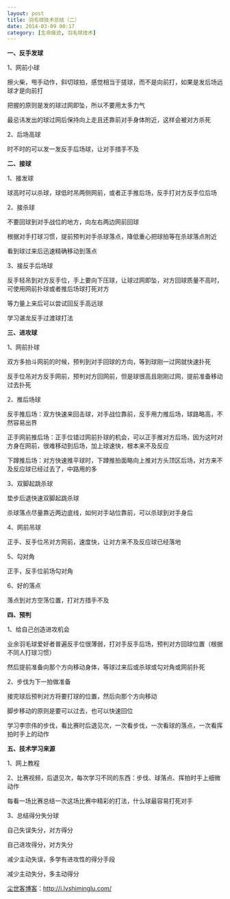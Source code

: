 ```yaml
---
layout: post
title: 羽毛球技术总结（二）
date: 2014-03-09 00:17
category: [生命痕迹, 羽毛球技术]
---
```

<strong>一、反手发球</strong>

1、网前小球

擦火柴，甩手动作，斜切球拍，感觉相当于搓球，而不是向前打，如果是发后场远球才是向前打

把握的原则是发的球过网即坠，所以不要用太多力气

最忌讳发出的球过网后保持向上走且还靠前对手身体附近，这样会被对方杀死

2、后场高球

时不时的可以发一发反手后场球，让对手措手不及

<strong>二、接球</strong>

1、接发球

球高时可以杀球，球低时吊两侧网前，或者正手推后场，反手打对方反手位后场

2、接杀球

不要回球到对手战位的地方，向左右两边网前回球

根据对手打球习惯，提前预判对手杀球落点，降低重心把球拍等在杀球落点附近

看到球过来后迅速精确移动到落点

3、接反手后场球

反手轻吊到对方反手位，手上要向下压球，让球过网即坠，对方回球质量不高时，可使用网前扑球或者推后场球打死对方

等力量上来后可以尝试回反手高远球

学习谌龙反手过渡球打法

<strong>三、进攻球</strong>

1、网前扑球

双方多拍斗网前的时候，预判到对手回球的方向，等到球刚一过网就快速扑死

反手位吊对方反手网前，预判对方回网前，但是球很高且刚刚过网，提前准备移动过去扑死

2、推后场球

反手推后场：双方快速来回击球，对手战位靠前，反手用力推后场，球路略高，不然容易出界

正手网前推后场：正手位错过网前扑球的机会，可以正手推对方后场，因为这时对方身在网前，很难移动到后场，加上球速快，根本来不及反应

下蹲推后场：对方快速推平球时，下蹲推拍面略向上推对方头顶区后场，对方来不及反应球已经过去了，中路用的多

3、双脚起跳杀球

垫步后退快速双脚起跳杀球

杀球落点尽量靠近两边底线，如何对手站位靠前，可以杀球到对手身后

4、网前吊球

正手、反手位吊对方网前，速度快，让对方来不及反应球已经落地

5、勾对角

正手，反手位前场勾对角

6、好的落点

落点到对方空荡位置，打对方措手不及

<strong>四、预判</strong>

1、给自己创造进攻机会

业余羽毛球爱好者普遍反手位很薄弱，打对手反手后场，预判对方回球位置（根据不同人打球习惯）

然后提前准备向那个方向移动身体，等球过来后或杀球或勾对角或网前扑死

2、步伐为下一拍做准备

接完球后预判对方将要打球的位置，然后向那个方向移动

脚步移动的原则是要可以过去，也可以快速回位

学习李宗伟的步伐，看比赛时后退见次，一次看步伐，一次看球的落点，一次看挥拍时手上的动作

<strong>五、技术学习来源</strong>

1、网上教程

2、比赛视频，后退见次，每次学习不同的东西：步伐、球落点、挥拍时手上细微动作

每看一场比赛总结一次这场比赛中精彩的打法，什么球最容易打死对手

3、总结得分失分球

自己失误失分，对方得分

自己进攻得分，对方失分

减少主动失误，多学有进攻性的得分手段

减少主动失分，多主动得分

<a href="http://i.lvshiminglu.com/">尘世客博客</a>：<a href="http://i.lvshiminglu.com/">http://i.lvshiminglu.com/</a>

